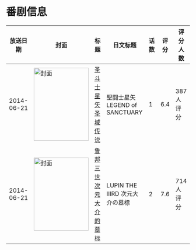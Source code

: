 # 番剧信息

|放送日期|封面|标题|日文标题|话数|评分|评分人数|
|---|---|---|---|---|---|---|
|2014-06-21|<img src="https://lain.bgm.tv/pic/cover/c/4e/9c/38228_5A3j6.jpg" alt="封面" style="width:150px;height:200px;object-fit:cover;">|[圣斗士星矢 圣域传说](https://bangumi.tv/subject/38228)|聖闘士星矢 LEGEND of SANCTUARY|1|6.4|387人评分|
|2014-06-21|<img src="https://lain.bgm.tv/pic/cover/c/05/29/100437_BIGR1.jpg" alt="封面" style="width:150px;height:200px;object-fit:cover;">|[鲁邦三世 次元大介的墓标](https://bangumi.tv/subject/100437)|LUPIN THE IIIRD 次元大介の墓標|2|7.6|714人评分|

